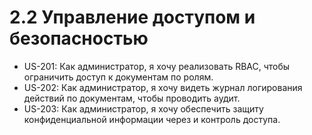 # 2.2 Управление доступом и безопасностью

* US-201: Как администратор, я хочу реализовать RBAC, чтобы ограничить доступ к документам по ролям.
* US-202: Как администратор, я хочу видеть журнал логирования действий по документам, чтобы проводить аудит.
* US-203: Как администратор, я хочу обеспечить защиту конфиденциальной информации через и контроль доступа.
